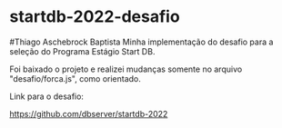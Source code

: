 # startdb-2022-desafio
#Thiago Aschebrock Baptista
Minha implementação do desafio para a seleção do Programa Estágio Start DB.

Foi baixado o projeto e realizei mudanças somente no arquivo "desafio/forca.js", como orientado.

Link para o desafio:

https://github.com/dbserver/startdb-2022
